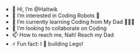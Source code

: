 - 👋 Hi, I’m @Haitwik
- 👀 I’m interested in Coding Robots 🤖
- 🌱 I’m currently learning Coding from My Dad 👨🏻‍🍼
- 💞️ I’m looking to collaborate on Coding
- 📫 How to reach me, Nah! Reach my Dad
- ⚡ Fun fact: I 💞️ building Lego!

<!---
Haitwik/Haitwik is a ✨ special ✨ repository because its `README.md` (this file) appears on your GitHub profile.
You can click the Preview link to take a look at your changes.
--->
